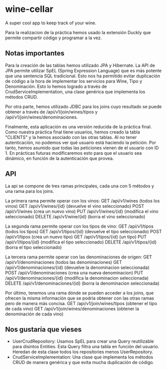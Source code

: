 # wine-cellar

A super cool app to keep track of your wine.

Para la realizacion de la práctica hemos usado la extensión Duckly que permite compartir código y programar a la vez.

## Notas importantes

Para la creación de las tablas hemos utilizado JPA y Hibernate. La API de JPA permite utilizar SpEL (Spring Expression Language) que es más potente que una sentencia SQL tradicional. Esto nos ha permitido evitar duplicación de código a la hora de implementar los servicios para Wine, Tipo y Denominación. Esto lo hemos logrado a través de CrudServiceImplementation, una clase genérica que implementa los métodos CRUD.

Por otra parte, hemos utilizado JDBC para los joins cuyo resultado se puede obtener a través de /api/v1/join/wines/tipos y /api/v1/join/wines/denominaciones.

Finalmente, esta aplicación es una versión reducida de la práctica final. Como nuestra práctica final tiene usuarios, hemos creado la tabla "CLIENTS" y la hemos asociado con las otras tablas. Al no tener autenticación, no podemos ver qué usuario está haciendo la petición. Por tanto, hemos asumido que todas las peticiones vienen de el usuario con ID 1. En prácticas futuras modificaremos esto para que el usuario sea dinámico, en función de la autenticación que provea.

## API

La api se compone de tres ramas principales, cada una con 5 métodos y una rama para los joins.

La primera rama permite operar con los vinos:
GET /api/v1/wines (todos los vinos)
GET /api/v1/wines/{id} (devuelve el vino seleccionado)
POST /api/v1/wines (crea un nuevo vino)
PUT /api/v1/wines/{id} (modifica el vino seleccionado)
DELETE /api/v1/wine/{id} (borra el vino seleccionado)

La segunda rama permite operar con los tipos de vino:
GET /api/v1/tipos (todos los tipos)
GET /api/v1/tipos/{id} (devuelve el tipo seleccionado)
POST /api/v1/tipos (crea un nuevo tipo)
GET /api/v1/tipos/{id} (un tipo)
PUT /api/v1/tipos/{id} (modifica el tipo seleccionado)
DELETE /api/v1/tipos/{id} (borra el tipo seleccionado)

La tercera rama permite operar con las denominaciones de origen:
GET /api/v1/denominaciones (todos las denominaciones)
GET /api/v1/denominaciones/{id} (devuelve la denominacion seleccionada)
POST /api/v1/denominaciones (crea una nueva denominacion)
PUT /api/v1/denominaciones/{id} (modifica la denominacion seleccionada)
DELETE /api/v1/denominaciones/{id} (borra la denominacion seleccionada)

Por último, tenemos una rama dónde se pueden acceder a los joins, que ofrecen la misma información que se podría obtener con las otras ramas pero de manera más concisa.
GET /api/v1/join/wines/tipos (obtener el tipo de cada vino)
GET /api/v1/join/wines/denominaciones (obtener la denominación de cada vino)

## Nos gustaría que vieses

-   UserCrudRepository: Usamos SpEL para crear una Query reutilizable para disintos Entities. Esta Query filtra una tabla en función del usuario. Heredan de esta clase todos los repositories menos UserRepository.
-   CrudServiceImplementation: Una clase que implementa los métodos CRUD de manera genérica y que evita mucha duplicación de código.
